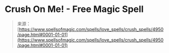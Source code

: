 <!--yml
category: 未分类
date: 2024-06-12 18:38:53
-->

# Crush On Me! - Free Magic Spell

> 来源：[https://www.spellsofmagic.com/spells/love_spells/crush_spells/4950/page.html#0001-01-01](https://www.spellsofmagic.com/spells/love_spells/crush_spells/4950/page.html#0001-01-01)